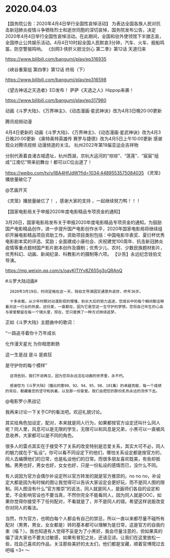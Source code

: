 # 2020.04.03

【国务院公告：2020年4月4日举行全国性哀悼活动】
为表达全国各族人民对抗击新冠肺炎疫情斗争牺牲烈士和逝世同胞的深切哀悼，国务院发布公告，决定2020年4月4日举行全国性哀悼活动。在此期间，全国和驻外使领馆下半旗志哀，全国停止公共娱乐活动。4月4日10时起全国人民默哀3分钟，汽车、火车、舰船鸣笛，防空警报鸣响。
 《剑网3·侠肝义胆沈剑心 第二季》第12话 天道归来

https://www.bilibili.com/bangumi/play/ep316935


 《峡谷重案组 第四季》第12话 终局（下）

https://www.bilibili.com/bangumi/play/ep316598



 《望古神话之天选者》ED发布！ 萨萨《天选之人》Hippop来袭！

https://www.bilibili.com/bangumi/play/ep317980


动画《斗罗大陆》、《万界神主》、《动态漫画·星武神诀》改为4月3日晚20:00更新

腾讯视频动漫                                                      

4月4日更新的
动画《斗罗大陆》、《万界神主》、《动态漫画·星武神诀》改为4月3日晚20:00更新
《奥特奥特英雄传 赛罗与捷德》改为4月5日上午10:00更新
感谢观众对腾讯视频 动漫频道的关注。
 杭州2022年第19届亚运会吉祥物

分别代表着良渚古城遗址，杭州西湖，京杭大运河的“琮琮”、“莲莲”、“宸宸”组成“江南忆”带来初舞台！都可以C位出道了！

https://weibo.com/tv/v/IBA4HfJdW?fid=1034:4489553575084035
 《灵笼》播放量破亿了

@艺画开天                            

《灵笼》播放量破亿了！ ，感谢大家的支持 ，一起继续努力鸭！！！


【国家电影局关于申报2020年度电影精品专项资金的通知】

3月26日，国家电影局发布关于申报2020年度电影精品专项资金的通知。为鼓励国产电影精品创作，进一步提升国产电影创作水平，2020年国家电影局将继续组织开展电影精品项目资助工作。资助项目类别包括：中国电影华表奖、夏衍杯优秀电影剧本奖的评选、奖励；全面建成小康社会、庆祝建党100周年、抗击新冠肺炎疫情等重点题材国产影片剧本创作及摄制；优秀少儿、农村、少数民族题材影片，优秀科幻、动画、新闻纪录、科教影片的摄制等六项。
【讣告】永远纪念钱伯文导演。

https://mp.weixin.qq.com/s/oavKITIYv8Z655g3oQRAnQ

#斗罗大陆动画#  

      2020年3月19日，时间定格在这一天，钱伯文导演因交通意外逝世，终年36岁。

      十多余载，从少年时期对动漫影视的懵懂，到长大后的努力追逐，您成长中的每个瞬间都诠释着对这一行业的热爱。这份爱，一直都在，因为它是您这一生守护的梦想。您将自己毕生的心血与挚爱都留在每一个镜头里，现在，您只是换了一种方式继续追梦。

正如《斗罗大陆》主题曲中的歌词：

“一路追寻着你十万年成长

化作漫天星光 为你相思断肠

这一生是战 是斗 是疯狂

是守护你的每个模样”

      这场告别，我们不说再见，因为您将永远活在动画的世界里，永不朽。

      感谢您为《斗罗大陆》（播出的第90、92、94、95、98、101集）的卓越贡献，每一个成绩的背后，都藏着您的坚守和执着，以及那一份挚爱。我们会把您的那份炙热永远的流传下去。

@电影罗小黑战记                            

我再来讨论一下关于CP的看法吧。欢迎礼貌讨论。

其实给角色加设定，配对，本来就是同人行为，如果都按官方设定还叫什么同人呢？同人里，风息可以是无限的学生，无限可以和风息是兄弟，小黑可以一直被风息收养，大家都可以是不同的角色。

很多人的雷点其实在于接受不了关系的改变特别是恋爱关系，其实大可不必，同人的魅力就在于“私设”。你可以看不同设定下的他们，哪怕关系设定都是按官方的，同人去编撰他们的日常，也是私设他们的日常。而很多朋友喜欢耽美，有些却抵触。男男也好，男女也好，女女也好，只是一份私设的感情而已，没什么不同。

有人说因为官方会偶尔补设定所以官方转发的就是官方推崇的。no no no，补设定大都是因为有时候的图让我觉得可以告诉大家设定会更好玩，而不是同人图的限制。同人图没有什么“官方推崇”的说法，同人就是同人，是画师们各自的设定和爱。不会影响官设也不要当真，不然你完全不能看同人，因为同人就是OOC，如果你觉得你接受不了任何配对，不看就是了，并不是同人的错。希望这样说能改变你对同人的看法。

当然，作为官方，也明白每个人都会有自己的禁忌，所以一直以来都尽量不碰所有配对（男男，男女，女女都是）转的基本都可以理解为是日常，这是官方的自我约束（喵？）。我也知道有人觉得不妥是为了小黑好，我会尽量注意的，但如果真的偏了请大家也不要太过敏感，如果有冒犯之处，还请见谅。让我们在这里放松一些，找自己喜欢的作品，关注那些美好的太太们，他们都是宝藏，顺着官博爬过去吧喵 =3= ～